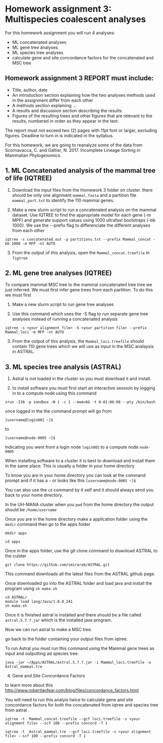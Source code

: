 # Homework assignment 3: Multispecies coalescent analyses

For this homework assignment you will run 4 analyses:
- ML concatenated analyses
- ML gene tree analyses
- ML species tree analyses
- calculate gene and site concordance factors for the concatenated and MSC tree 


## Homework assignment 3 REPORT must include:

- Title, author, date
- An introduction section explaining how the two analyses methods used in the assignment differ from each other
- A methods section explaining ...
- A results and discussion section describing the results
- Figures of the resulting trees and other figures that are relevant to the results, numbered in order as they appear in the text.

The report must not exceed two (2) pages with 11pt font or larger, excluding figures. Deadline to turn in is indicated in the syllabus.

For this homework, we are going to reanalyze some of the data from Scornavacca, C. and Galtier, N. 2017. Incomplete Lineage Sorting in Mammalian Phylogenomics. 

## 1. ML Concatenated analysis of the mammal tree of life (IQTREE)

1. Download the input files from the Homework 3 folder on cluster. there should be only one alignment ```mammal.fasta``` and a partition file ```mammal_part.txt``` to identify the 110 mammal genes. 

2. Make a new slurm script to run a concatenated analysis on the mammal dataset. Use IQTREE to find the appropriate model for each gene (-m MPF) and generate support values using 1000 ultrafast bootstraps (-bb 1000). We use the --prefix flag to differenciate the different analyses from each other

```
iqtree -s concatenated.out -p partitions.txt --prefix Mammal_concat -bb 1000 -m MFP -nt AUTO
```

3. From the output of this analysis, open the ```Mammal_concat.treefile``` in ```figtree```


## 2. ML gene tree analyses (IQTREE)

To compare mammal MSC tree to the mammal concatenated tree tree we just inferred. We must first infer gene trees from each partition. To do this we must first

1. Make a new slurm script to run gene tree analyses

2. Use this command which uses the -S flag to run separate gene tree analyses instead of running a concatenated analysis
```
iqtree -s <your alignment file> -S <your partition file> --prefix Mammal_loci -m MFP -nt AUTO
```

3. From the output of this analysis, the ```Mammal_loci.treefile``` should contain 110 gene trees which we will use as input in the MSC analaysis in ASTRAL. 

## 3. ML species tree analysis (ASTRAL) 

1. Astral is not loaded in the cluster so you must download it and install. 

2. to install software you must first start an interactive sessioin by logging in to a compute node using this command

```
srun -I30 -p sandbox -N 1 -c 1 --mem=6G -t 0-01:00:00 --pty /bin/bash
```

once logged in the the command prompt will go from

```
[username@login002 ~]$
```
to
```
[username@node-0005 ~]$
```
Indicating you went from a login node ```login002``` to a compute node ```node-0005```

When installing software to a cluster it is best to download and install them in the same place. This is usually a folder in your home directory 

To know you are in your home directory you can look at the command prompt and if it has a ```~```  or looks like this ```[username@node-0005 ~]$``` 

You can also use the ```cd``` command by it self and it should always send you back to your home directory.

In the UH-MANA cluster when you ```pwd``` from the home directory the output should be ```/home/username```

Once you are in the home directory make a application folder using the ```mkdir``` command then go to the apps folder

```
mkdir apps

cd apps
```

Once in the apps folder, use the git clone command to download ASTRAL to the culster

```
git clone https://github.com/smirarab/ASTRAL.git
```
This command downloads all the latest files from the ASTRAL github page.


Once downloaded go into the ASTRAL folder and load java and install the program using ```sh make.sh``` 
```
cd ASTRAL/
module load lang/Java/1.8.0_241
sh make.sh
```

Once it is finished astral is installed and there should be a file called ```astral.5.7.7.jar``` which is the installed java program.   

Now we can run astral to make a MSC tree.

go back to the folder containing your output files from iqtree.

To run Astral you must run this command using the Mammal gene trees as input and outputting ad species tree.

```
java -jar ~/Apps/ASTRAL/astral.5.7.7.jar -i Mammal_loci.treefile -o Astral_mammal.tre
```

4. Gene and Site Concordance Factors

to learn more about this http://www.robertlanfear.com/blog/files/concordance_factors.html

You will need to run this analyis twice to calculate gene and site concordance factors for both the concatenated from iqtree and species tree from astral

```
iqtree -t  Mammal_concat.treefile --gcf loci.treefile -s <your alignment file> --scf 100 --prefix concord -T 1

iqtree -t  Astral_mammal.tre --gcf loci.treefile -s <your alignment file> --scf 100 --prefix concord -T 1
```

